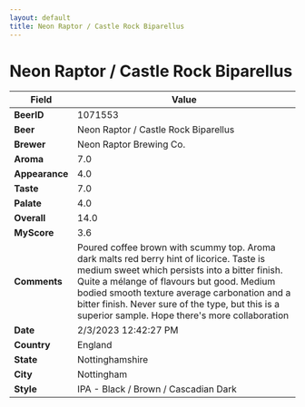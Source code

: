 ```yaml
---
layout: default
title: Neon Raptor / Castle Rock Biparellus
---
```


# Neon Raptor / Castle Rock Biparellus

| Field         | Value     |
|---------------|-----------|
| **BeerID** | 1071553 |
| **Beer** | Neon Raptor / Castle Rock Biparellus |
| **Brewer** | Neon Raptor Brewing Co. |
| **Aroma** | 7.0 |
| **Appearance** | 4.0 |
| **Taste** | 7.0 |
| **Palate** | 4.0 |
| **Overall** | 14.0 |
| **MyScore** | 3.6 |
| **Comments** | Poured coffee brown with scummy top. Aroma dark malts  red berry hint of licorice. Taste is medium sweet which persists into a bitter finish. Quite a mélange of flavours but good. Medium bodied smooth texture average carbonation and a bitter finish. Never sure of the type, but this is a superior sample. Hope there's more collaboration  |
| **Date** | 2/3/2023 12:42:27 PM |
| **Country** | England |
| **State** | Nottinghamshire |
| **City** | Nottingham |
| **Style** | IPA - Black / Brown / Cascadian Dark |
